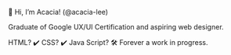👋 Hi, I’m Acacia! (@acacia-lee)

Graduate of Google UX/UI Certification and aspiring web designer.

HTML? ✔️ CSS? ✔️ Java Script? 🛠️ Forever a work in progress.
